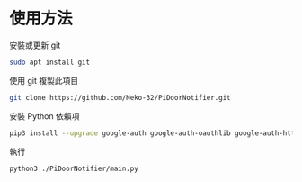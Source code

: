 # 使用方法
安裝或更新 git
```bash
sudo apt install git
```
使用 git 複製此項目
```bash
git clone https://github.com/Neko-32/PiDoorNotifier.git
```
安裝 Python 依賴項
```bash
pip3 install --upgrade google-auth google-auth-oauthlib google-auth-httplib2 google-api-python-client
```
執行
```bash
python3 ./PiDoorNotifier/main.py
```
